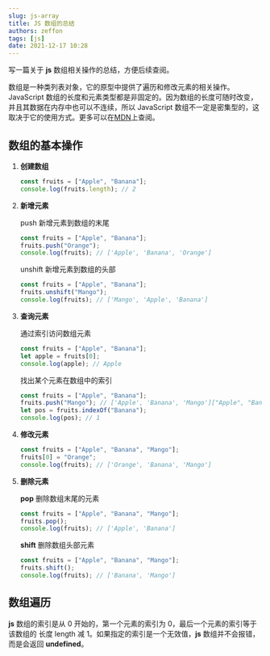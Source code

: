```yaml
---
slug: js-array
title: JS 数组的总结
authors: zeffon
tags: [js]
date: 2021-12-17 10:28
---
```


写一篇关于 **js** 数组相关操作的总结，方便后续查阅。

<!--truncate-->

数组是一种类列表对象，它的原型中提供了遍历和修改元素的相关操作。JavaScript 数组的长度和元素类型都是非固定的。因为数组的长度可随时改变，并且其数据在内存中也可以不连续，所以 JavaScript 数组不一定是密集型的，这取决于它的使用方式。更多可以在[MDN](https://developer.mozilla.org/zh-CN/docs/Web/JavaScript/Reference/Global_Objects/Array)上查阅。

## 数组的基本操作

1. **创建数组**

   ```javascript
   const fruits = ["Apple", "Banana"];
   console.log(fruits.length); // 2
   ```

2. **新增元素**

   push 新增元素到数组的末尾

   ```javascript
   const fruits = ["Apple", "Banana"];
   fruits.push("Orange");
   console.log(fruits); // ['Apple', 'Banana', 'Orange']
   ```

   unshift 新增元素到数组的头部

   ```javascript
   const fruits = ["Apple", "Banana"];
   fruits.unshift("Mango");
   console.log(fruits); // ['Mango', 'Apple', 'Banana']
   ```

3. **查询元素**

   通过索引访问数组元素

   ```javascript
   const fruits = ["Apple", "Banana"];
   let apple = fruits[0];
   console.log(apple); // Apple
   ```

   找出某个元素在数组中的索引

   ```javascript
   const fruits = ["Apple", "Banana"];
   fruits.push("Mango"); // ['Apple', 'Banana', 'Mango']["Apple", "Banana", "Mango"]
   let pos = fruits.indexOf("Banana");
   console.log(pos); // 1
   ```

4. **修改元素**

   ```javascript
   const fruits = ["Apple", "Banana", "Mango"];
   fruits[0] = "Orange";
   console.log(fruits); // ['Orange', 'Banana', 'Mango']
   ```

5. **删除元素**

   **pop** 删除数组末尾的元素

   ```javascript
   const fruits = ["Apple", "Banana", "Mango"];
   fruits.pop();
   console.log(fruits); // ['Apple', 'Banana']
   ```

   **shift** 删除数组头部元素

   ```javascript
   const fruits = ["Apple", "Banana", "Mango"];
   fruits.shift();
   console.log(fruits); // ['Banana', 'Mango']
   ```

## 数组遍历

**js** 数组的索引是从 0 开始的，第一个元素的索引为 0，最后一个元素的索引等于该数组的 长度 length 减 1。如果指定的索引是一个无效值，**js** 数组并不会报错，而是会返回 **undefined**。
